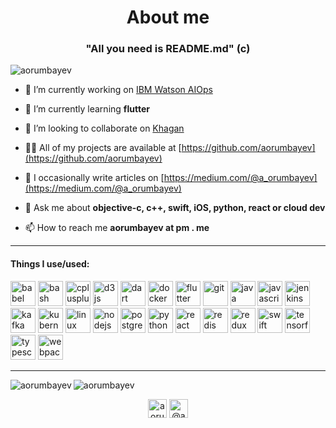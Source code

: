 <h1 align="center">About me</h1>
<h3 align="center">"All you need is README.md" (c)</h3>

<p align="left"> <img src="https://komarev.com/ghpvc/?username=aorumbayev" alt="aorumbayev" /> </p>

- 🔭 I’m currently working on [IBM Watson AIOps](https://www.ibm.com/products/watson-aiops)

- 🌱 I’m currently learning **flutter**

- 👯 I’m looking to collaborate on [Khagan](https://github.com/aorumbayev/khagan)

- 👨‍💻 All of my projects are available at [https://github.com/aorumbayev](https://github.com/aorumbayev)

- 📝 I occasionally write articles on [https://medium.com/@a_orumbayev](https://medium.com/@a_orumbayev)

- 💬 Ask me about **objective-c, c++, swift, iOS, python, react or cloud dev**

- 📫 How to reach me **aorumbayev at pm . me**

---

#### Things I use/used:

<p align="left"><img src="https://www.vectorlogo.zone/logos/babeljs/babeljs-icon.svg" alt="babel" width="40" height="40"/> <img src="https://www.vectorlogo.zone/logos/gnu_bash/gnu_bash-icon.svg" alt="bash" width="40" height="40"/> <img src="https://devicons.github.io/devicon/devicon.git/icons/cplusplus/cplusplus-original.svg" alt="cplusplus" width="40" height="40"/> <img src="https://devicons.github.io/devicon/devicon.git/icons/d3js/d3js-original.svg" alt="d3js" width="40" height="40"/> <img src="https://www.vectorlogo.zone/logos/dartlang/dartlang-icon.svg" alt="dart" width="40" height="40"/> <img src="https://devicons.github.io/devicon/devicon.git/icons/docker/docker-original-wordmark.svg" alt="docker" width="40" height="40"/> <img src="https://www.vectorlogo.zone/logos/flutterio/flutterio-icon.svg" alt="flutter" width="40" height="40"/> <img src="https://www.vectorlogo.zone/logos/git-scm/git-scm-icon.svg" alt="git" width="40" height="40"/> <img src="https://devicons.github.io/devicon/devicon.git/icons/java/java-original-wordmark.svg" alt="java" width="40" height="40"/> <img src="https://devicons.github.io/devicon/devicon.git/icons/javascript/javascript-original.svg" alt="javascript" width="40" height="40"/> <img src="https://www.vectorlogo.zone/logos/jenkins/jenkins-icon.svg" alt="jenkins" width="40" height="40"/> <img src="https://www.vectorlogo.zone/logos/apache_kafka/apache_kafka-icon.svg" alt="kafka" width="40" height="40"/> <img src="https://www.vectorlogo.zone/logos/kubernetes/kubernetes-icon.svg" alt="kubernetes" width="40" height="40"/> <img src="https://devicons.github.io/devicon/devicon.git/icons/linux/linux-original.svg" alt="linux" width="40" height="40"/> <img src="https://devicons.github.io/devicon/devicon.git/icons/nodejs/nodejs-original-wordmark.svg" alt="nodejs" width="40" height="40"/> <img src="https://devicons.github.io/devicon/devicon.git/icons/postgresql/postgresql-original-wordmark.svg" alt="postgresql" width="40" height="40"/> <img src="https://devicons.github.io/devicon/devicon.git/icons/python/python-original.svg" alt="python" width="40" height="40"/> <img src="https://devicons.github.io/devicon/devicon.git/icons/react/react-original-wordmark.svg" alt="react" width="40" height="40"/> <img src="https://devicons.github.io/devicon/devicon.git/icons/redis/redis-original-wordmark.svg" alt="redis" width="40" height="40"/> <img src="https://devicons.github.io/devicon/devicon.git/icons/redux/redux-original.svg" alt="redux" width="40" height="40"/> <img src="https://devicons.github.io/devicon/devicon.git/icons/swift/swift-original-wordmark.svg" alt="swift" width="40" height="40"/> <img src="https://www.vectorlogo.zone/logos/tensorflow/tensorflow-icon.svg" alt="tensorflow" width="40" height="40"/> <img src="https://devicons.github.io/devicon/devicon.git/icons/typescript/typescript-original.svg" alt="typescript" width="40" height="40"/>
<img src="https://devicons.github.io/devicon/devicon.git/icons/webpack/webpack-original.svg" alt="webpack" width="40" height="40"/></p>

---

<img align="left" src="https://github-readme-stats.vercel.app/api/top-langs/?username=aorumbayev&layout=compact&hide=html" alt="aorumbayev" />
<img align="center" src="https://github-readme-stats.vercel.app/api?username=aorumbayev&show_icons=true" alt="aorumbayev" />

<p align="center">
<a href="https://linkedin.com/in/aorumbayev" target="blank"><img align="center" src="https://cdn.jsdelivr.net/npm/simple-icons@3.0.1/icons/linkedin.svg" alt="aorumbayev" height="30" width="30" /></a>
<a href="https://medium.com/@a_orumbayev" target="blank"><img align="center" src="https://cdn.jsdelivr.net/npm/simple-icons@3.0.1/icons/medium.svg" alt="@a_orumbayev" height="30" width="30" /></a>
</p>
